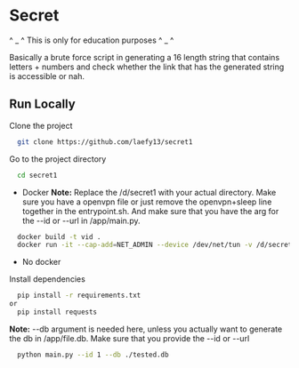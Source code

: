 
# Secret

^ _ ^ This is only for education purposes ^ _ ^

Basically a brute force script in generating a 16 length string that contains letters + numbers and check whether the link that has the generated string is accessible or nah. 


## Run Locally

Clone the project

```bash
  git clone https://github.com/laefy13/secret1
```

Go to the project directory

```bash
  cd secret1
```

* Docker
**Note:** Replace the /d/secret1 with your actual directory. Make sure you have a openvpn file or just remove the openvpn+sleep line together in the entrypoint.sh. And make sure that you have the arg for the --id or --url in /app/main.py.
```bash
  docker build -t vid .
  docker run -it --cap-add=NET_ADMIN --device /dev/net/tun -v /d/secret1:/app vid
```

* No docker

Install dependencies

```bash
  pip install -r requirements.txt
or 
  pip install requests
```

**Note:** --db argument is needed here, unless you actually want to generate the db in /app/file.db. Make sure that you provide the --id or --url
```bash
  python main.py --id 1 --db ./tested.db 
```



